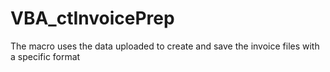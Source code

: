 # VBA_ctInvoicePrep
The macro uses the data uploaded to create and save the invoice files with a specific format
